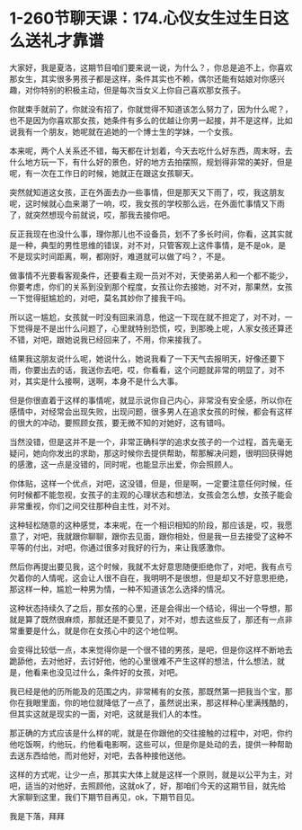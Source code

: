 # 1-260节聊天课：174.心仪女生过生日这么送礼才靠谱

大家好，我是夏洛，这期节目咱们要来说一说，为什么？，你总是追不上，你喜欢那女生，其实很多男孩子都是这样，条件其实也不赖，偶尔还能有姑娘对你感兴趣，对你特别的积极主动，但是每次当女义上你自己喜欢那女孩子。

你就束手就前了，你就没有招了，你就觉得不知道该怎么努力了，因为什么呢？，也不是因为你喜欢那女孩，她条件有多么的优越让你男一起接，并不是这样，比如说我有一个朋友，她呢就在追她的一个博士生的学妹，一个女孩。

本来呢，两个人关系还不错，每天都在计划着，今天去吃什么好东西，周末呀，去什么地方玩一下，有什么好的景色，好的地方去拍摆照，规划得非常的美好，但是呢，有一次在工作日的时候，她就正在跟这女孩聊天。

突然就知道这女孩，正在外面去办一些事情，但是那天又下雨了，哎，我这朋友呢，这时候就心血来潮了一响，哎，我女孩的学校那么远，在外面忙事情又下雨了，就突然想现今前就说，哎，那我去接你吧。

反正我现在也没什么事，理你那儿也不设备员，划不了多长时间，你看，这其实就是一种，典型的男性思维的错误，对不对，只管客观上这件事情，是不是ok，是不是现实时间距离，啊，都刚好，难道就可以做了吗？，不是。

做事情不光要看客观条件，还要看主观一员对不对，天使弟弟人和一个都不能少，你要考虑，你们的关系到没到那个程度，女孩让你去接她，对不对，那果然，女孩一下觉得挺尴尬的，对吧，莫名其妙你了接我干吗。

所以这一尴尬，女孩就一时没有回来消息，他这一下现在就不担定了，对不对，一下觉得是不是出什么问题了，心里就特别恐慌，哎，到那晚上呢，人家女孩还算还不错，对吧，跟她说我已经回来了，不用，你来接我了。

结果我这朋友说什么呢，她说什么，她说我看了一下天气去报明天，好像还要下雨，你要出去的话，我送你去吧，哎，你看看，这个问题就非常的明显了，对不对，其实是什么接啊，送啊，本身不是什么大事。

但是你很直着于这样的事情呢，就显示说你自己内心，非常没有安全感，所以你在感情中，对经常会出现失败，出现问题，很多男人在追求女孩的时候，都会有这样的很大的冲动，要照顾女孩，要无微不知的对她好，这有错吗。

当然没错，但是这并不是一个，非常正确科学的追求女孩子的一个过程，首先毫无疑问，她向你发出的求助，那这时候你去提供帮助，帮那解决问题，很明回获得她的感激，这一点是没错的，同时呢，也能显示出爱，你会照顾人。

你体贴，这样一个优点，对吧，这没错，但是，但是啊，一定要注意任何时候，任何时候都不能忽视，女孩子的主观的心理状态和想法，女孩会怎么想，女孩子能会非常重视，你们之间交往那种自主性，对不对。

这种轻松随意的这种感觉，本来呢，在一个相识相知的阶段，那应该是，哎，我愿意了，对吧，我就跟你聊聊，跟你去见面，跟你相处，但是我一旦去接受了这种不平等的付出，对吧，你通过很多对我好的行为，来让我感激你。

然后你再提出要见我，这个时候，我就不太好意思随便拒绝你了，对吧，我有点亏欠着你的人情呢，这会让人很不自在，我明明不是很想，但是却又不好意思拒绝，那这样一种，尴尬一种男为情，一种不知道该怎么选择的情况。

这种状态持续久了之后，那女孩的心里，还是会得出一个结论，得出一个导想，那就是算了既然很麻烦，那就还是不要见了，对不对，想去这些反了，那还有一点非常重要是什么，就是你在女孩心中的这个地位啊。

会变得比较低一点，本来觉得你是一个很不错的男孩，是吧，但是你这样不断地去跪舔他，去对他好，去讨好他，他的心里很难不产生这样的想法，什么想法，就是，他看来也没见过什么，条件好的女孩，对吧。

我已经是他的历所能及的范围之内，非常稀有的女孩，那既然第一把我当个宝，那你在我眼里面，你的地位就降低了一点了，虽然说出来，那这样种心里满残酷的，但其实这就是现实的一面，对吧，这就是我们人的本性。

那正确的方式应该是什么样的呢，就是在你跟他的交往接触的过程中，对吧，你约他吃饭啊，约他玩，约他看电影啊，这些可以，但是你是处动的去，提供一种帮助去送东西给他，而对他好，对吧，去各种接他送他。

这样的方式呢，让少一点，那其实大体上就是这样一个原则，就是以公平为主，对吧，适当的对他好，去照顾他，这就ok了，好，那咱们今天的这期节目，就先给大家聊到这里，我们下期节目再见，ok，下期节目见。

我是下落，拜拜